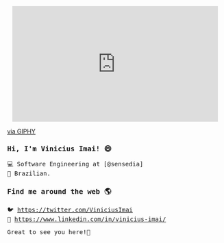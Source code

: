 <!--
**Vimai/Vimai** is a ✨ _special_ ✨ repository because its `README.md` (this file) appears on your GitHub profile.

Here are some ideas to get you started:

- 🔭 I’m currently working on ...
- 🌱 I’m currently learning ...
- 👯 I’m looking to collaborate on ...
- 🤔 I’m looking for help with ...
- 💬 Ask me about ...
- 📫 How to reach me: ...
- 😄👋Pronouns: ...
- ⚡ Fun fact: ...
-->



<p align="center">
 <iframe src="https://giphy.com/embed/XD9o33QG9BoMis7iM4" width="480" height="270" frameBorder="0" class="giphy-embed" allowFullScreen></iframe><p><a href="https://giphy.com/gifs/brooklynninenine-nbc-brooklyn-nine-b99-XD9o33QG9BoMis7iM4">via GIPHY</a></p>
</p>

<samp>

### Hi, I'm Vinicius Imai! 😄

💻 Software Engineering at [@sensedia] <br>
🏡 Brazilian. 

### Find me around the web 🌎

🐦 https://twitter.com/ViniciusImai <br>
💼 https://www.linkedin.com/in/vinicius-imai/ <br>

Great to see you here!🚀
</samp>
